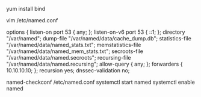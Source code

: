 yum install bind

vim /etc/named.conf 


options {
	listen-on port 53 { any; };
	listen-on-v6 port 53 { ::1; };
	directory 	"/var/named";
	dump-file 	"/var/named/data/cache_dump.db";
	statistics-file "/var/named/data/named_stats.txt";
	memstatistics-file "/var/named/data/named_mem_stats.txt";
	secroots-file	"/var/named/data/named.secroots";
	recursing-file	"/var/named/data/named.recursing";
	allow-query     { any; };
	forwarders { 10.10.10.10; };
  recursion yes;
  dnssec-validation no;




named-checkconf /etc/named.conf 
systemctl start named
systemctl enable named




